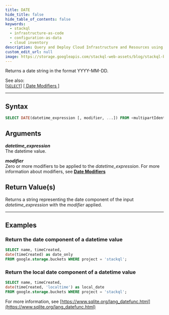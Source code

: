 ```yaml
---
title: DATE
hide_title: false
hide_table_of_contents: false
keywords:
  - stackql
  - infrastructure-as-code
  - configuration-as-data
  - cloud inventory
description: Query and Deploy Cloud Infrastructure and Resources using SQL
custom_edit_url: null
image: https://storage.googleapis.com/stackql-web-assets/blog/stackql-blog-post-featured-image.png
---
```

Returns a date string in the format YYYY-MM-DD.  

See also:  
[[` SELECT `]](/docs/language-spec/select) [[ Date Modifiers ]](/docs/language-spec/functions/datetime/date_modifiers) 

* * * 

## Syntax

```sql
SELECT DATE(datetime_expression [, modifier, ...]) FROM <multipartIdentifier>;
```

## Arguments

__*datetime_expression*__  
The datetime value.

__*modifier*__  
Zero or more modifiers to be applied to the *datetime_expression*.  For more information about modifiers, see [**Date Modifiers**](/docs/language-spec/functions/datetime/date_modifiers)

## Return Value(s)

Returns a string representing the date component of the input *datetime_expression* with the *modifier* applied.

* * *

## Examples

### Return the date component of a datetime value

```sql
SELECT name, timeCreated,
date(timeCreated) as date_only
FROM google.storage.buckets WHERE project = 'stackql';
```

### Return the local date component of a datetime value

```sql
SELECT name, timeCreated,
date(timeCreated, 'localtime') as local_date
FROM google.storage.buckets WHERE project = 'stackql';
```

For more information, see [https://www.sqlite.org/lang_datefunc.html](https://www.sqlite.org/lang_datefunc.html)